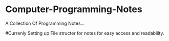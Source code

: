 # Computer-Programming-Notes
A Collection Of Programming Notes...

#Currenly Setting up File structer  for notes for easy access and readability.



